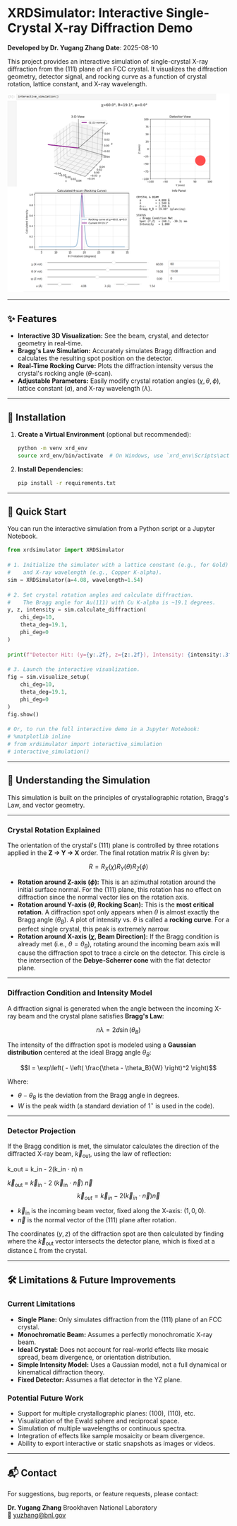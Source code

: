 # XRDSimulator: Interactive Single-Crystal X-ray Diffraction Demo

**Developed by Dr. Yugang Zhang** **Date**: 2025-08-10

This project provides an interactive simulation of single-crystal X-ray diffraction from the (111) plane of an FCC crystal. It visualizes the diffraction geometry, detector signal, and rocking curve as a function of crystal rotation, lattice constant, and X-ray wavelength.


![XRDSimulator Screenshot](./assets/simulator_screenshot.png) 

---

## ✨ Features

- **Interactive 3D Visualization:** See the beam, crystal, and detector geometry in real-time.
- **Bragg's Law Simulation:** Accurately simulates Bragg diffraction and calculates the resulting spot position on the detector.
- **Real-Time Rocking Curve:** Plots the diffraction intensity versus the crystal's rocking angle ($\theta$-scan).
- **Adjustable Parameters:** Easily modify crystal rotation angles ($\chi, \theta, \phi$), lattice constant ($a$), and X-ray wavelength ($\lambda$).

---

## 🧪 Installation

1.  **Create a Virtual Environment** (optional but recommended):
    ```bash
    python -m venv xrd_env
    source xrd_env/bin/activate  # On Windows, use `xrd_env\Scripts\activate`
    ```

2.  **Install Dependencies:**
    ```bash
    pip install -r requirements.txt
    ```

---

## 🚀 Quick Start

You can run the interactive simulation from a Python script or a Jupyter Notebook.

```python
from xrdsimulator import XRDSimulator

# 1. Initialize the simulator with a lattice constant (e.g., for Gold)
#    and X-ray wavelength (e.g., Copper K-alpha).
sim = XRDSimulator(a=4.08, wavelength=1.54)

# 2. Set crystal rotation angles and calculate diffraction.
#    The Bragg angle for Au(111) with Cu K-alpha is ~19.1 degrees.
y, z, intensity = sim.calculate_diffraction(
    chi_deg=10,
    theta_deg=19.1,
    phi_deg=0
)

print(f"Detector Hit: (y={y:.2f}, z={z:.2f}), Intensity: {intensity:.3f}")

# 3. Launch the interactive visualization.
fig = sim.visualize_setup(
    chi_deg=10,
    theta_deg=19.1,
    phi_deg=0
)
fig.show()

# Or, to run the full interactive demo in a Jupyter Notebook:
# %matplotlib inline
# from xrdsimulator import interactive_simulation
# interactive_simulation()
```

---

## 🧠 Understanding the Simulation

This simulation is built on the principles of crystallographic rotation, Bragg's Law, and vector geometry.

---

### Crystal Rotation Explained

The orientation of the crystal's (111) plane is controlled by three rotations applied in the **Z → Y → X** order. The final rotation matrix $R$ is given by:

$$R = R_X(\chi) R_Y(\theta) R_Z(\phi)$$

- **Rotation around Z-axis ($\phi$):** This is an azimuthal rotation around the initial surface normal. For the (111) plane, this rotation has no effect on diffraction since the normal vector lies on the rotation axis.
- **Rotation around Y-axis ($\theta$, Rocking Scan):** This is the **most critical rotation**. A diffraction spot only appears when $\theta$ is almost exactly the Bragg angle ($\theta_B$). A plot of intensity vs. $\theta$ is called a **rocking curve**. For a perfect single crystal, this peak is extremely narrow.
- **Rotation around X-axis ($\chi$, Beam Direction):** If the Bragg condition is already met (i.e., $\theta = \theta_B$), rotating around the incoming beam axis will cause the diffraction spot to trace a circle on the detector. This circle is the intersection of the **Debye-Scherrer cone** with the flat detector plane.

---

### Diffraction Condition and Intensity Model

A diffraction signal is generated when the angle between the incoming X-ray beam and the crystal plane satisfies **Bragg's Law**:

$$n \lambda = 2d \sin(\theta_B)$$

The intensity of the diffraction spot is modeled using a **Gaussian distribution** centered at the ideal Bragg angle $\theta_B$:

$$I = \exp\left( - \left( \frac{\theta - \theta_B}{W} \right)^2 \right)$$

Where:
- $\theta - \theta_B$ is the deviation from the Bragg angle in degrees.
- $W$ is the peak width (a standard deviation of $1^\circ$ is used in the code).

---

### Detector Projection

If the Bragg condition is met, the simulator calculates the direction of the diffracted X-ray beam, $\vec{k}_{\text{out}}$, using the law of reflection:

k_out = k_in - 2(k_in ⋅ n) n

   $\vec{k}_{\text{out}}$ =  $\vec{k}_{\text{in}}$ - 2 ($\vec{k}_{\text{in}}$ $\cdot$ $\vec{n}$)  $\vec{n}$ 
$$\vec{k}_{out} = \vec{k}_{in} - 2(\vec{k}_{in} \cdot \vec{n}) \vec{n}$$ 

- $\vec{k}_{\text{in}}$ is the incoming beam vector, fixed along the X-axis: $(1, 0, 0)$.
- $\vec{n}$ is the normal vector of the (111) plane after rotation.

The coordinates $(y, z)$ of the diffraction spot are then calculated by finding where the $\vec{k}_{\text{out}}$ vector intersects the detector plane, which is fixed at a distance $L$ from the crystal.

---

## 🛠️ Limitations & Future Improvements

### Current Limitations
- **Single Plane:** Only simulates diffraction from the (111) plane of an FCC crystal.
- **Monochromatic Beam:** Assumes a perfectly monochromatic X-ray beam.
- **Ideal Crystal:** Does not account for real-world effects like mosaic spread, beam divergence, or orientation distribution.
- **Simple Intensity Model:** Uses a Gaussian model, not a full dynamical or kinematical diffraction theory.
- **Fixed Detector:** Assumes a flat detector in the YZ plane.

### Potential Future Work
- Support for multiple crystallographic planes: (100), (110), etc.
- Visualization of the Ewald sphere and reciprocal space.
- Simulation of multiple wavelengths or continuous spectra.
- Integration of effects like sample mosaicity or beam divergence.
- Ability to export interactive or static snapshots as images or videos.

---

## 📬 Contact

For suggestions, bug reports, or feature requests, please contact:

**Dr. Yugang Zhang** Brookhaven National Laboratory  
📧 yuzhang@bnl.gov


